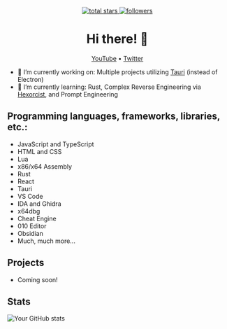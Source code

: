 <p align='center'>
    <a href='https://github.com/dsasmblr?tab=repositories&sort=stargazers'>
        <img alt='total stars' title='Total stars on GitHub' src='https://custom-icon-badges.herokuapp.com/badge/dynamic/json?logo=star&color=55960c&labelColor=488207&label=Stars&style=for-the-badge&query=%24.stars&url=https://api.github-star-counter.workers.dev/user/dsasmblr'/>
    </a>
    <a href='https://github.com/dsasmblr?tab=followers'>
        <img alt='followers' title='Follow Me on GitHub' src='https://custom-icon-badges.herokuapp.com/github/followers/dsasmblr?color=236ad3&labelColor=1155ba&style=for-the-badge&logo=person-add&label=Follow&logoColor=white'/>
    </a>
</p>

<!-- Header -->
<h1 align="center">Hi there! 👋</h1>
<p align="center">
  <a href="https://youtube.com/StephenChapman">YouTube</a> •
  <a href="https://twitter.com/Chapman">Twitter</a>
</p>

<!-- Introduction -->
- 🔭 I’m currently working on: Multiple projects utilizing [Tauri](https://tauri.app/) (instead of Electron)
- 🌱 I’m currently learning: Rust, Complex Reverse Engineering via [Hexorcist](https://www.reverse-engineer.net/), and Prompt Engineering

<!-- Skills -->
## Programming languages, frameworks, libraries, etc.: 
  - JavaScript and TypeScript
  - HTML and CSS
  - Lua
  - x86/x64 Assembly
  - Rust
  - React
  - Tauri
  - VS Code
  - IDA and Ghidra
  - x64dbg
  - Cheat Engine
  - 010 Editor
  - Obsidian
  - Much, much more...

<!-- Projects -->
## Projects
- Coming soon!
<!-- - [Project 1](https://github.com/yourusername/project1): Description of project 1.
- [Project 2](https://github.com/yourusername/project2): Description of project 2. -->

<!-- Stats -->
## Stats
![Your GitHub stats](https://github-readme-stats.vercel.app/api?username=dsasmblr&show_icons=true&theme=radical)
